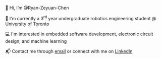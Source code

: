 👋 Hi, I’m @Ryan-Zeyuan-Chen

🤖 I'm currently a 3<sup>rd</sup> year undergraduate robotics engineering student @ University of Toronto

💻 I'm interested in embedded software development, electronic circuit design, and machine learning

📬 Contact me through [email] or connect with me on [LinkedIn] 

[email]: ryanchen0614@gmail.com
[LinkedIn]: linkedin.com/in/ryan-zeyuan-chen/

<!---
Ryan-Zeyuan-Chen/Ryan-Zeyuan-Chen is a ✨ special ✨ repository because its `README.md` (this file) appears on your GitHub profile.
You can click the Preview link to take a look at your changes.
--->
